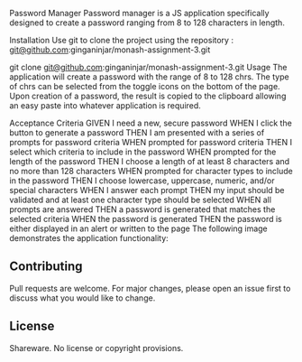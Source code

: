Password Manager
Password manager is a JS application specifically designed to create a password ranging from 8 to 128 characters in length.

Installation
Use git to clone the project using the repository : git@github.com:ginganinjar/monash-assignment-3.git

git clone git@github.com:ginganinjar/monash-assignment-3.git
Usage
The application will create a password with the range of 8 to 128 chrs. The type of chrs can be selected from the toggle icons on the bottom of the page. Upon creation of a password, the result is copied to the clipboard allowing an easy paste into whatever application is required.

Acceptance Criteria
GIVEN I need a new, secure password
WHEN I click the button to generate a password
THEN I am presented with a series of prompts for password criteria
WHEN prompted for password criteria
THEN I select which criteria to include in the password
WHEN prompted for the length of the password
THEN I choose a length of at least 8 characters and no more than 128 characters
WHEN prompted for character types to include in the password
THEN I choose lowercase, uppercase, numeric, and/or special characters
WHEN I answer each prompt
THEN my input should be validated and at least one character type should be selected
WHEN all prompts are answered
THEN a password is generated that matches the selected criteria
WHEN the password is generated
THEN the password is either displayed in an alert or written to the page
The following image demonstrates the application functionality:

## Contributing
Pull requests are welcome. For major changes, please open an issue first to discuss what you would like to change.

## License
Shareware. No license or copyright provisions.